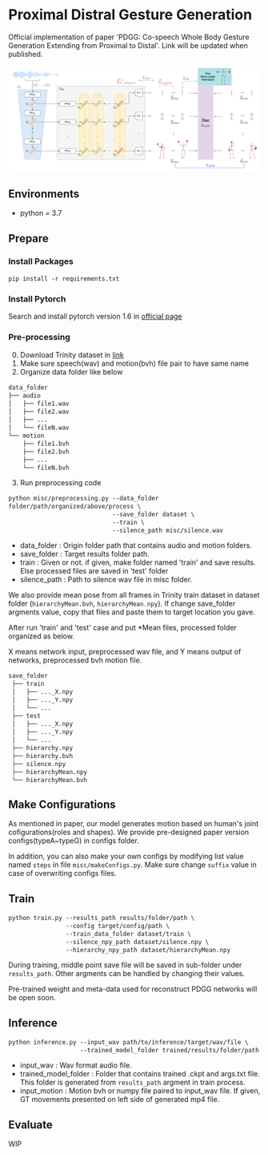 # Proximal Distral Gesture Generation 

Official implementation of paper 'PDGG: Co-speech Whole Body Gesture Generation Extending from Proximal to Distal'.  Link will be updated when published. 

![img](source/figure1.png)

## Environments 

- python = 3.7

## Prepare 

### Install Packages 

```
pip install -r requirements.txt
```

### Install Pytorch 

Search and install pytorch version 1.6 in [official page](https://pytorch.org/get-started/locally/)

### Pre-processing 

0. Download Trinity dataset in [link](https://trinityspeechgesture.scss.tcd.ie/) 
1. Make sure speech(wav) and motion(bvh) file pair to have same name 
2. Organize data folder like below 

``` 
data_folder 
├── audio
│   ├── file1.wav
│   ├── file2.wav
│   ├── ...
│   └── fileN.wav
└── motion
    ├── file1.bvh
    ├── file2.bvh
    ├── ...
    └── fileN.bvh
```

3. Run preprocessing code 

```
python misc/preprocessing.py --data_folder folder/path/organized/above/process \
                             --save_folder dataset \
                             --train \
                             --silence_path misc/silence.wav
```

- data_folder : Origin folder path that contains audio and motion folders. 
- save_folder : Target results folder path. 
- train : Given or not. if given, make folder named 'train' and save results. Else processed files are saved in 'test' folder 
- silence_path : Path to silence wav file in misc folder. 

We also provide mean pose from all frames in Trinity train dataset in dataset folder (`hierarchyMean.bvh`, `hierarchyMean.npy`). If change save_folder argments value, copy that files and paste them to target location you gave. 

After run 'train' and 'test' case and put *Mean files, processed folder organized as below. 

X means network input, preprocessed wav file, and Y means output of networks, preprocessed bvh motion file. 

```
save_folder 
 ├── train
 │   ├── ..._X.npy
 │   ├── ..._Y.npy
 │   └── ...
 ├── test 
 │   ├── ..._X.npy
 │   ├── ..._Y.npy
 │   └── ...
 ├── hierarchy.npy 
 ├── hierarchy.bvh 
 ├── silence.npy  
 ├── hierarchyMean.npy 
 └── hierarchyMean.bvh 
```

## Make Configurations 

As mentioned in paper, our model generates motion based on human's joint cofigurations(roles and shapes). We provide pre-designed paper version configs(typeA~typeG) in configs folder. 

In addition, you can also make your own configs by modifying list value named `steps` in file `misc/makeConfigs.py`. Make sure change `suffix` value in case of overwriting configs files. 

## Train 

```
python train.py --results_path results/folder/path \
                --config target/config/path \
                --train_data_folder dataset/train \
                --silence_npy_path dataset/silence.npy \
                --hierarchy_npy_path dataset/hierarchyMean.npy
```

During training, middle point save file will be saved in sub-folder under `results_path`. Other argments can be handled by changing their values. 

Pre-trained weight and meta-data used for reconstruct PDGG networks will be open soon. 


## Inference 

```
python inference.py --input_wav path/to/inference/target/wav/file \
                    --trained_model_folder trained/results/folder/path 
```

- input_wav : Wav format audio file. 
- trained_model_folder : Folder that contains trained .ckpt and args.txt file. This folder is generated from `results_path` argment in train process. 
- input_motion : Motion bvh or numpy file paired to input_wav file. If given, GT movements presented on left side of generated mp4 file. 

## Evaluate 

WIP 